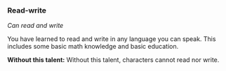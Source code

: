 
### Read-write

_Can read and write_

You have learned to read and write in any language you can speak. This includes some basic math knowledge and basic education.

**Without this talent:**
Without this talent, characters cannot read nor write.
